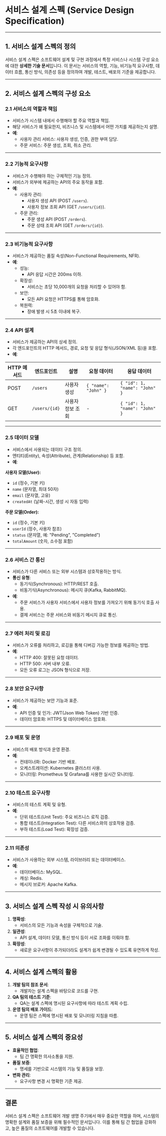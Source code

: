 
# 서비스 설계 스펙 (Service Design Specification)

---

## 1. 서비스 설계 스펙의 정의

서비스 설계 스펙은 소프트웨어 설계 및 구현 과정에서 특정 서비스나 시스템 구성 요소에 대한 **상세한 기술 문서**입니다. 
이 문서는 서비스의 역할, 기능, 비기능적 요구사항, 데이터 흐름, 통신 방식, 의존성 등을 정의하여 개발, 테스트, 배포의 기준을 제공합니다.

---

## 2. 서비스 설계 스펙의 구성 요소

### 2.1 서비스의 역할과 책임
- 서비스가 시스템 내에서 수행해야 할 주요 역할과 책임.
- 해당 서비스가 왜 필요한지, 비즈니스 및 시스템에서 어떤 가치를 제공하는지 설명.
- **예**:
  - 사용자 관리 서비스: 사용자 생성, 인증, 권한 부여 담당.
  - 주문 서비스: 주문 생성, 조회, 취소 관리.

---

### 2.2 기능적 요구사항
- 서비스가 수행해야 하는 구체적인 기능 정의.
- 서비스가 외부에 제공하는 API의 주요 동작을 포함.
- **예**:
  - 사용자 관리:
    - 사용자 생성 API (POST `/users`).
    - 사용자 정보 조회 API (GET `/users/{id}`).
  - 주문 관리:
    - 주문 생성 API (POST `/orders`).
    - 주문 상태 조회 API (GET `/orders/{id}`).

---

### 2.3 비기능적 요구사항
- 서비스가 제공하는 품질 속성(Non-Functional Requirements, NFR).
- **예**:
  - 성능:
    - API 응답 시간은 200ms 이하.
  - 확장성:
    - 서비스는 초당 10,000개의 요청을 처리할 수 있어야 함.
  - 보안:
    - 모든 API 요청은 HTTPS를 통해 암호화.
  - 복원력:
    - 장애 발생 시 5초 이내에 복구.

---

### 2.4 API 설계
- 서비스가 제공하는 API의 상세 정의.
- 각 엔드포인트의 HTTP 메서드, 경로, 요청 및 응답 형식(JSON/XML 등)을 포함.
- **예**:

| **HTTP 메서드** | **엔드포인트**    | **설명**         | **요청 데이터**                | **응답 데이터**            |
|----------------|-----------------|------------------|------------------------------|--------------------------|
| POST           | `/users`       | 사용자 생성       | `{ "name": "John" }`         | `{ "id": 1, "name": "John" }` |
| GET            | `/users/{id}`  | 사용자 정보 조회 | -                            | `{ "id": 1, "name": "John" }` |

---

### 2.5 데이터 모델
- 서비스에서 사용되는 데이터 구조 정의.
- 엔티티(Entity), 속성(Attribute), 관계(Relationship) 등 포함.
- **예**:

**사용자 모델(User):**
- `id` (정수, 기본 키)
- `name` (문자열, 최대 50자)
- `email` (문자열, 고유)
- `createdAt` (날짜-시간, 생성 시 자동 입력)

**주문 모델(Order):**
- `id` (정수, 기본 키)
- `userId` (정수, 사용자 참조)
- `status` (문자열, 예: "Pending", "Completed")
- `totalAmount` (숫자, 소수점 포함)

---

### 2.6 서비스 간 통신
- 서비스가 다른 서비스 또는 외부 시스템과 상호작용하는 방식.
- **통신 유형**:
  - 동기식(Synchronous): HTTP/REST 호출.
  - 비동기식(Asynchronous): 메시지 큐(Kafka, RabbitMQ).
- **예**:
  - 주문 서비스가 사용자 서비스에서 사용자 정보를 가져오기 위해 동기식 호출 사용.
  - 결제 서비스는 주문 서비스와 비동기 메시지 큐로 통신.

---

### 2.7 에러 처리 및 로깅
- 서비스가 오류를 처리하고, 로깅을 통해 디버깅 가능한 정보를 제공하는 방법.
- **예**:
  - HTTP 400: 잘못된 요청 데이터.
  - HTTP 500: 서버 내부 오류.
  - 모든 오류 로그는 JSON 형식으로 저장.

---

### 2.8 보안 요구사항
- 서비스가 제공하는 보안 기능과 표준.
- **예**:
  - API 인증 및 인가: JWT(Json Web Token) 기반 인증.
  - 데이터 암호화: HTTPS 및 데이터베이스 암호화.

---

### 2.9 배포 및 운영
- 서비스의 배포 방식과 운영 환경.
- **예**:
  - 컨테이너화: Docker 기반 배포.
  - 오케스트레이션: Kubernetes 클러스터 사용.
  - 모니터링: Prometheus 및 Grafana를 사용한 실시간 모니터링.

---

### 2.10 테스트 요구사항
- 서비스의 테스트 계획 및 유형.
- **예**:
  - 단위 테스트(Unit Test): 주요 비즈니스 로직 검증.
  - 통합 테스트(Integration Test): 다른 서비스와의 상호작용 검증.
  - 부하 테스트(Load Test): 확장성 검증.

---

### 2.11 의존성
- 서비스가 사용하는 외부 시스템, 라이브러리 또는 데이터베이스.
- **예**:
  - 데이터베이스: MySQL.
  - 캐싱: Redis.
  - 메시지 브로커: Apache Kafka.

---

## 3. 서비스 설계 스펙 작성 시 유의사항

1. **명확성**:
   - 서비스의 모든 기능과 속성을 구체적으로 기술.
2. **일관성**:
   - API 설계, 데이터 모델, 통신 방식 등이 서로 조화를 이뤄야 함.
3. **확장성**:
   - 새로운 요구사항이 추가되더라도 설계가 쉽게 변경될 수 있도록 유연하게 작성.

---

## 4. 서비스 설계 스펙의 활용

1. **개발 팀의 참조 문서**:
   - 개발자는 설계 스펙을 바탕으로 코드를 구현.
2. **QA 팀의 테스트 기준**:
   - QA는 설계 스펙에 명시된 요구사항에 따라 테스트 계획 수립.
3. **운영 팀의 배포 가이드**:
   - 운영 팀은 스펙에 명시된 배포 및 모니터링 지침을 따름.

---

## 5. 서비스 설계 스펙의 중요성

- **효율적인 협업**:
  - 팀 간 명확한 의사소통을 지원.
- **품질 보증**:
  - 명세를 기반으로 시스템의 기능 및 품질을 보장.
- **변화 관리**:
  - 요구사항 변경 시 명확한 기준 제공.

---

## 결론

서비스 설계 스펙은 소프트웨어 개발 생명 주기에서 매우 중요한 역할을 하며, 시스템의 명확한 설계와 품질 보증을 위해 필수적인 문서입니다. 이를 통해 팀 간 협업을 강화하고, 높은 품질의 소프트웨어를 개발할 수 있습니다.
